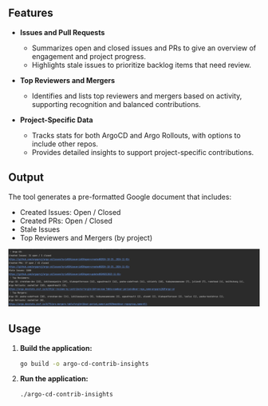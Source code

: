 ## Features

- **Issues and Pull Requests**
    - Summarizes open and closed issues and PRs to give an overview of engagement and project progress.
    - Highlights stale issues to prioritize backlog items that need review.

- **Top Reviewers and Mergers**
    - Identifies and lists top reviewers and mergers based on activity, supporting recognition and balanced contributions.

- **Project-Specific Data**
    - Tracks stats for both ArgoCD and Argo Rollouts, with options to include other repos.
    - Provides detailed insights to support project-specific contributions.

## Output

The tool generates a pre-formatted Google document that includes:

- Created Issues: Open / Closed
- Created PRs: Open / Closed
- Stale Issues
- Top Reviewers and Mergers (by project)

![Example](assets/example.png)

## Usage

1. **Build the application:**

   ```bash
   go build -o argo-cd-contrib-insights
    ```
2. **Run the application:**

   ```bash
   ./argo-cd-contrib-insights 
    ```